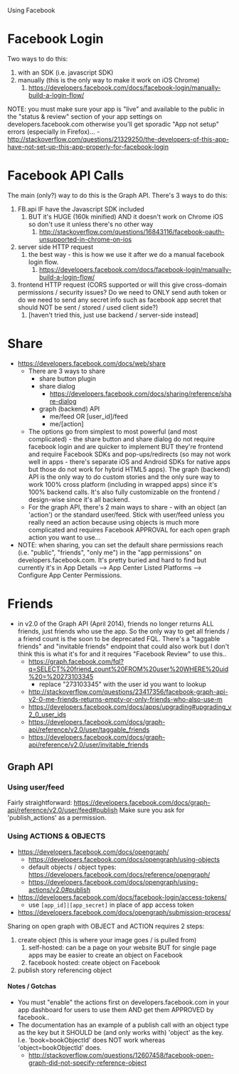 Using Facebook


# Facebook Login
Two ways to do this:
1. with an SDK (i.e. javascript SDK)
2. manually (this is the only way to make it work on iOS Chrome)
	1. https://developers.facebook.com/docs/facebook-login/manually-build-a-login-flow/

NOTE: you must make sure your app is "live" and available to the public in the "status & review" section of your app settings on developers.facebook.com otherwise you'll get sporadic "App not setup" errors (especially in Firefox)...
	- http://stackoverflow.com/questions/21329250/the-developers-of-this-app-have-not-set-up-this-app-properly-for-facebook-login

	
# Facebook API Calls
The main (only?) way to do this is the Graph API. There's 3 ways to do this:
1. FB.api IF have the Javascript SDK included
	1. BUT it's HUGE (160k minified) AND it doesn't work on Chrome iOS so don't use it unless there's no other way
		1. http://stackoverflow.com/questions/16843116/facebook-oauth-unsupported-in-chrome-on-ios
2. server side HTTP request
	1. the best way - this is how we use it after we do a manual facebook login flow.
		1. https://developers.facebook.com/docs/facebook-login/manually-build-a-login-flow/
3. frontend HTTP request (CORS supported or will this give cross-domain permissions / security issues? Do we need to ONLY send auth token or do we need to send any secret info such as facebook app secret that should NOT be sent / stored / used client side?)
	1. [haven't tried this, just use backend / server-side instead]
	
	
# Share
- https://developers.facebook.com/docs/web/share
	- There are 3 ways to share
		- share button plugin
		- share dialog
			- https://developers.facebook.com/docs/sharing/reference/share-dialog
		- graph (backend) API
			- me/feed OR [user_id]/feed
			- me/[action]
	- The options go from simplest to most powerful (and most complicated) - the share button and share dialog do not require facebook login and are quicker to implement BUT they're frontend and require Facebook SDKs and pop-ups/redirects (so may not work well in apps - there's separate iOS and Android SDKs for native apps but those do not work for hybrid HTML5 apps). The graph (backend) API is the only way to do custom stories and the only sure way to work 100% cross platform (including in wrapped apps) since it's 100% backend calls. It's also fully customizable on the frontend / design-wise since it's all backend.
	- For the graph API, there's 2 main ways to share - with an object (an 'action') or the standard user/feed. Stick with user/feed unless you really need an action because using objects is much more complicated and requires Facebook APPROVAL for each open graph action you want to use...
- NOTE: when sharing, you can set the default share permissions reach (i.e. "public", "friends", "only me") in the "app permissions" on developers.facebook.com. It's pretty buried and hard to find but currently it's in App Details --> App Center Listed Platforms --> Configure App Center Permissions.


# Friends
- in v2.0 of the Graph API (April 2014), friends no longer returns ALL friends, just friends who use the app. So the only way to get all friends / a friend count is the soon to be deprecated FQL. There's a "taggable friends" and "invitable friends" endpoint that could also work but I don't think this is what it's for and it requires "Facebook Review" to use this..
	- https://graph.facebook.com/fql?q=SELECT%20friend_count%20FROM%20user%20WHERE%20uid%20=%20273103345
		- replace "273103345" with the user id you want to lookup
	- http://stackoverflow.com/questions/23417356/facebook-graph-api-v2-0-me-friends-returns-empty-or-only-friends-who-also-use-m
	- https://developers.facebook.com/docs/apps/upgrading#upgrading_v2_0_user_ids
	- https://developers.facebook.com/docs/graph-api/reference/v2.0/user/taggable_friends
	- https://developers.facebook.com/docs/graph-api/reference/v2.0/user/invitable_friends

	
## Graph API

### Using user/feed
Fairly straightforward: https://developers.facebook.com/docs/graph-api/reference/v2.0/user/feed#publish
Make sure you ask for 'publish_actions' as a permission.

### Using ACTIONS & OBJECTS
- https://developers.facebook.com/docs/opengraph/
	- https://developers.facebook.com/docs/opengraph/using-objects
	- default objects / object types: https://developers.facebook.com/docs/reference/opengraph/
	- https://developers.facebook.com/docs/opengraph/using-actions/v2.0#publish
- https://developers.facebook.com/docs/facebook-login/access-tokens/
	- use `[app_id]|[app_secret]` in place of app access token
- https://developers.facebook.com/docs/opengraph/submission-process/
	
Sharing on open graph with OBJECT and ACTION requires 2 steps:
1. create object (this is where your image goes / is pulled from)
	1. self-hosted: can be a page on your website BUT for single page apps may be easier to create an object on Facebook
	2. facebook hosted: create object on Facebook
2. publish story referencing object

#### Notes / Gotchas
- You must "enable" the actions first on developers.facebook.com in your app dashboard for users to use them AND get them APPROVED by facebook..
- The documentation has an example of a publish call with an object type as the key but it SHOULD be (and only works with) 'object' as the key. I.e. 'book=bookObjectId' does NOT work whereas 'object=bookObjectId' does.
	- http://stackoverflow.com/questions/12607458/facebook-open-graph-did-not-specify-reference-object
	